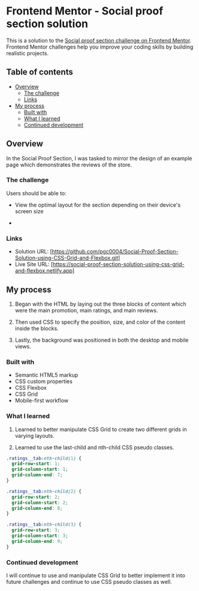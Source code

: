 # Frontend Mentor - Social proof section solution

This is a solution to the [Social proof section challenge on Frontend Mentor](https://www.frontendmentor.io/challenges/social-proof-section-6e0qTv_bA). Frontend Mentor challenges help you improve your coding skills by building realistic projects.

## Table of contents

- [Overview](#overview)
  - [The challenge](#the-challenge)
  - [Links](#links)
- [My process](#my-process)
  - [Built with](#built-with)
  - [What I learned](#what-i-learned)
  - [Continued development](#continued-development)

## Overview

In the Social Proof Section, I was tasked to mirror the design of an example page which demonstrates the reviews of the store.

### The challenge

Users should be able to:

- View the optimal layout for the section depending on their device's screen size

*

### Links

- Solution URL: [https://github.com/pgc0004/Social-Proof-Section-Solution-using-CSS-Grid-and-Flexbox.git]
- Live Site URL: [https://social-proof-section-solution-using-css-grid-and-flexbox.netlify.app]

## My process

1. Began with the HTML by laying out the three blocks of content which were the main promotion, main ratings, and main reviews.

2. Then used CSS to specify the position, size, and color of the content inside the blocks.

3. Lastly, the background was positioned in both the desktop and mobile views.

### Built with

- Semantic HTML5 markup
- CSS custom properties
- CSS Flexbox
- CSS Grid
- Mobile-first workflow

### What I learned

1. Learned to better manipulate CSS Grid to create two different grids in varying layouts.

2. Learned to use the last-child and nth-child CSS pseudo classes.

```css
.ratings__tab:nth-child(1) {
  grid-row-start: 1;
  grid-column-start: 1;
  grid-column-end: 7;
}

.ratings__tab:nth-child(2) {
  grid-row-start: 2;
  grid-column-start: 2;
  grid-column-end: 8;
}

.ratings__tab:nth-child(3) {
  grid-row-start: 3;
  grid-column-start: 3;
  grid-column-end: 9;
}
```

### Continued development

I will continue to use and manipulate CSS Grid to better implement it into future challenges and continue to use CSS pseudo classes as well.
